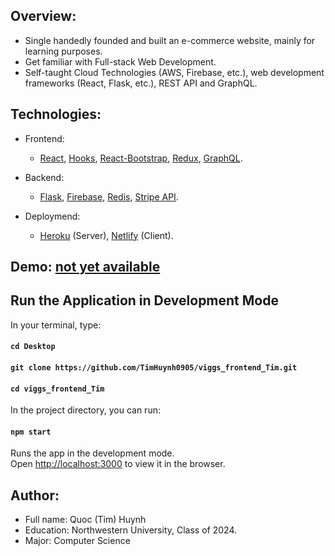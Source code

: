 ## Overview:
- Single handedly founded and built an e-commerce website, mainly for learning purposes.
- Get familiar with Full-stack Web Development.
- Self-taught Cloud Technologies (AWS, Firebase, etc.), web development frameworks (React, Flask, etc.), REST API and GraphQL.  

## Technologies:
- Frontend:
  - [React](https://github.com/facebook/create-react-app), [Hooks](https://reactjs.org/docs/hooks-intro.html), [React-Bootstrap](https://react-bootstrap.github.io/), [Redux](https://redux.js.org/), [GraphQL](https://graphql.org/).

- Backend:
  - [Flask](https://flask.palletsprojects.com/en/1.1.x/), [Firebase](https://firebase.google.com/), [Redis](https://redis.io/), [Stripe API](https://stripe.com/).

- Deploymend: 
  - [Heroku](https://www.heroku.com/) (Server), [Netlify](https://www.netlify.com/) (Client).

<!-- ## Demo: [vie-ecom.com](https://vie-ecom.com) -->
## Demo: [not yet available]()

## Run the Application in Development Mode

In your terminal, type: 

#### `cd Desktop` 

#### `git clone https://github.com/TimHuynh0905/viggs_frontend_Tim.git`

#### `cd viggs_frontend_Tim`

In the project directory, you can run:

#### `npm start`

Runs the app in the development mode.<br />
Open [http://localhost:3000](http://localhost:3000) to view it in the browser.

## Author:
- Full name: Quoc (Tim) Huynh
- Education: Northwestern University, Class of 2024.
- Major: Computer Science
